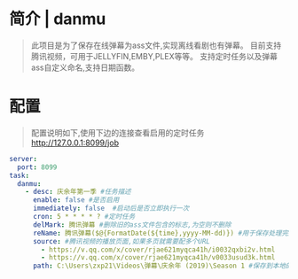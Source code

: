 # 简介 | danmu

> 此项目是为了保存在线弹幕为ass文件,实现离线看剧也有弹幕。
> 目前支持腾讯视频，可用于JELLYFIN,EMBY,PLEX等等。
> 支持定时任务以及弹幕ass自定义命名,支持日期函数。


# 配置
> 配置说明如下,使用下边的连接查看启用的定时任务
> http://127.0.0.1:8099/job
```yaml
server:
  port: 8099
task:
  danmu:
    - desc: 庆余年第一季 #任务描述
      enable: false #是否启用
      immediately: false  #启动后是否立即执行一次
      cron: 5 * * * * ? #定时任务
      delMark: 腾讯弹幕 #删除旧的ass文件包含的标志,为空则不删除
      reName: 腾讯弹幕($@{FormatDate(${time},yyyy-MM-dd)}) #用于保存处理完成后的文件名,${time}标识当前时间,FormatDate时间函数
      source: #腾讯视频的播放页面,如果多页就需要配多个URL
        - https://v.qq.com/x/cover/rjae621myqca41h/i0032qxbi2v.html
        - https://v.qq.com/x/cover/rjae621myqca41h/v0033usud3k.html
      path: C:\Users\zxp21\Videos\弹幕\庆余年 (2019)\Season 1 #保存到本地的路径
```